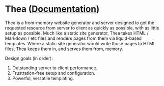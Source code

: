 # Thea ([Documentation](https://elliotekj.com/docs/thea))

Thea is a from-memory website generator and server designed to get the requested resource from server to client as quickly as possible, with as little setup as possible. Much like a static site generator, Thea takes HTML / Markdown / etc files and renders pages from them via liquid-based templates. Where a static site generator would write those pages to HTML files, Thea keeps them in, and serves them from, memory.

Design goals (in order):

1. Outstanding server to client performance.
2. Frustration-free setup and configuration.
3. Powerful, versatile templating.
